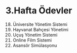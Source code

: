 # 3.Hafta Ödevler

18. Üniversite Yönetim Sistemi
19. Hayvanat Bahçesi Yönetimi
20. Uçuş Yönetim Sistemi
21. Online Film Sistemi 
22. Asansör Simülasyonu